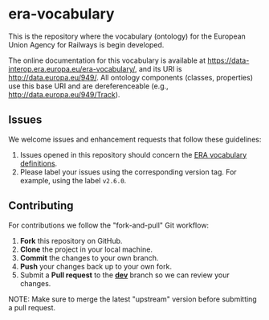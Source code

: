 # era-vocabulary

This is the repository where the vocabulary (ontology) for the European Union Agency for Railways is begin developed.

The online documentation for this vocabulary is available at https://data-interop.era.europa.eu/era-vocabulary/, and its URI is http://data.europa.eu/949/. All ontology components (classes, properties) use this base URI and are dereferenceable (e.g., http://data.europa.eu/949/Track).


## Issues

We welcome issues and enhancement requests that follow these guidelines:

1. Issues opened in this repository should concern the [ERA vocabulary definitions](https://git.fpfis.tech.ec.europa.eu/datateam/ERA/era-vocabulary/-/issues).
2. Please label your issues using the corresponding version tag. For example, using the label `v2.6.0`.

## Contributing

For contributions we follow the "fork-and-pull" Git workflow:

1. **Fork** this repository on GitHub.
2. **Clone** the project in your local machine.
3. **Commit** the changes to your own branch.
4. **Push** your changes back up to your own fork.
5. Submit a **Pull request** to the [**dev**](https://github.com/julianrojas87/era-vocabulary/tree/dev) branch so we can review your changes.

NOTE: Make sure to merge the latest "upstream" version before submitting a pull request.
